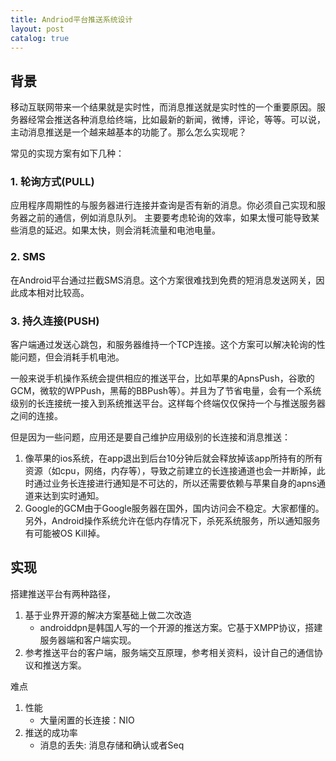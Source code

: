 ```yaml
---
title: Andriod平台推送系统设计
layout: post
catalog: true
---
```



背景
----

移动互联网带来一个结果就是实时性，而消息推送就是实时性的一个重要原因。服务器经常会推送各种消息给终端，比如最新的新闻，微博，评论，等等。可以说，主动消息推送是一个越来越基本的功能了。那么怎么实现呢？

常见的实现方案有如下几种：


### 1. 轮询方式(PULL)

应用程序周期性的与服务器进行连接并查询是否有新的消息。你必须自己实现和服务器之前的通信，例如消息队列。
主要要考虑轮询的效率，如果太慢可能导致某些消息的延迟。如果太快，则会消耗流量和电池电量。

### 2. SMS

在Android平台通过拦截SMS消息。这个方案很难找到免费的短消息发送网关，因此成本相对比较高。

### 3. 持久连接(PUSH)

客户端通过发送心跳包，和服务器维持一个TCP连接。这个方案可以解决轮询的性能问题，但会消耗手机电池。

一般来说手机操作系统会提供相应的推送平台，比如苹果的ApnsPush，谷歌的GCM，微软的WPPush，黑莓的BBPush等）。并且为了节省电量，会有一个系统级别的长连接统一接入到系统推送平台。这样每个终端仅仅保持一个与推送服务器之间的连接。


但是因为一些问题，应用还是要自己维护应用级别的长连接和消息推送：

1. 像苹果的ios系统，在app退出到后台10分钟后就会释放掉该app所持有的所有资源（如cpu，网络，内存等），导致之前建立的长连接通道也会一并断掉，此时通过业务长连接进行通知是不可达的，所以还需要依赖与苹果自身的apns通道来达到实时通知。
2. Google的GCM由于Google服务器在国外，国内访问会不稳定。大家都懂的。另外，Android操作系统允许在低内存情况下，杀死系统服务，所以通知服务有可能被OS Kill掉。


实现
----


搭建推送平台有两种路径，

1. 基于业界开源的解决方案基础上做二次改造
	* androiddpn是韩国人写的一个开源的推送方案。它基于XMPP协议，搭建服务器端和客户端实现。
2. 参考推送平台的客户端，服务端交互原理，参考相关资料，设计自己的通信协议和推送方案。


难点

1. 性能
	* 大量闲置的长连接：NIO
2. 推送的成功率
	* 消息的丢失: 消息存储和确认或者Seq


